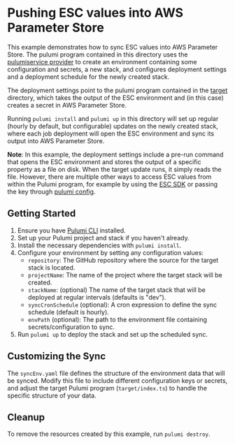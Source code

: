 # Pushing ESC values into AWS Parameter Store

This example demonstrates how to sync ESC values into AWS Parameter Store. The pulumi program contained in this directory uses the [pulumiservice provider](https://www.pulumi.com/registry/packages/pulumiservice/) to create an environment containing some configuration and secrets, a new stack, and configures deployment settings and a deployment schedule for the newly created stack. 

The deployment settings point to the pulumi program contained in the [target](./target/) directory, which takes the output of the ESC environment and (in this case) creates a secret in AWS Parameter Store.

Running `pulumi install` and `pulumi up` in this directory will set up regular (hourly by default, but configurable) updates on the newly created stack, where each job deployment will open the ESC environment and sync its output into AWS Parameter Store.

**Note**: In this example, the deployment settings include a pre-run command that opens the ESC environment and stores the output of a specific property as a file on disk. When the target update runs, it simply reads the file. However, there are multiple other ways to access ESC values from within the Pulumi program, for example by using the [ESC SDK](https://github.com/pulumi/esc-sdk) or passing the key through [pulumi config](https://github.com/pulumi/esc-sdk).

## Getting Started

1. Ensure you have [Pulumi CLI](https://www.pulumi.com/docs/get-started/install/) installed.
2. Set up your Pulumi project and stack if you haven't already.
3. Install the necessary dependencies with `pulumi install`.
4. Configure your environment by setting any configuration values:
    - `repository`: The GitHub repository where the source for the target stack is located.
    - `projectName`: The name of the project where the target stack will be created.
    - `stackName`: (optional) The name of the target stack that will be deployed at regular intervals (defaults is "dev").
    - `syncCronSchedule` (optional): A cron expression to define the sync schedule (default is hourly).
    - `envPath` (optional): The path to the environment file containing secrets/configuration to sync.
5. Run `pulumi up` to deploy the stack and set up the scheduled sync.

## Customizing the Sync

The `syncEnv.yaml` file defines the structure of the environment data that will be synced. Modify this file to include different configuration keys or secrets, and adjust the target Pulumi program (`target/index.ts`) to handle the specific structure of your data.

## Cleanup

To remove the resources created by this example, run `pulumi destroy`.
